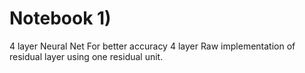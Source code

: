 # Notebook 1)
4 layer Neural Net
For better accuracy
4 layer Raw implementation of residual layer using one residual unit.
